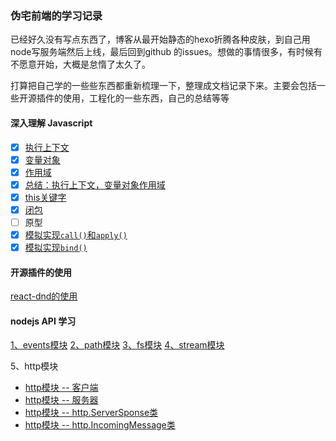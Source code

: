 ### 伪宅前端的学习记录

已经好久没有写点东西了，博客从最开始静态的hexo折腾各种皮肤，到自己用node写服务端然后上线，最后回到github 的issues。想做的事情很多，有时候有不愿意开始，大概是怠惰了太久了。

打算把自己学的一些些东西都重新梳理一下，整理成文档记录下来。主要会包括一些开源插件的使用，工程化的一些东西，自己的总结等等


#### 深入理解 Javascript

* [X] [执行上下文](https://github.com/mt51/mt51/issues/3)
* [X] [变量对象](https://github.com/mt51/mt51/issues/5)
* [X] [作用域](https://github.com/mt51/mt51/issues/6)
* [X] [总结：执行上下文，变量对象作用域](https://github.com/mt51/mt51/issues/8)
* [X] [this关键字](https://github.com/mt51/mt51/issues/10)
* [X] [闭包](https://github.com/mt51/mt51/issues/15)
* [ ] 原型
* [X] [模拟实现`call()`和`apply()`](https://github.com/mt51/mt51/issues/17)
* [X] [模拟实现`bind()`](https://github.com/mt51/mt51/issues/18)

#### 开源插件的使用

[react-dnd的使用](https://github.com/mt51/mt51/issues/1)

#### nodejs API 学习

[1、events模块](https://github.com/mt51/mt51/issues/2)
[2、path模块](https://github.com/mt51/mt51/issues/4)
[3、fs模块](https://github.com/mt51/mt51/issues/7)
[4、stream模块](https://github.com/mt51/mt51/issues/9)

5、http模块
  * [http模块 -- 客户端](https://github.com/mt51/mt51/issues/11)
  * [http模块 -- 服务器](https://github.com/mt51/mt51/issues/12)
  * [http模块 -- http.ServerSponse类](https://github.com/mt51/mt51/issues/13)
  * [http模块 -- http.IncomingMessage类](https://github.com/mt51/mt51/issues/14)

